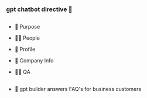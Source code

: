 ### gpt chatbot directive 🌱 

##
- 📍 Purpose

- 👨‍💻 People

- 🔭 Profile

- 💼 Company Info

- 🤔💭 QA

##
- 🔧 gpt builder answers FAQ's for business customers

